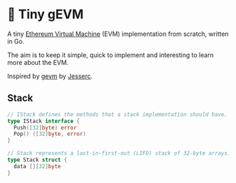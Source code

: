 # 🧱 Tiny gEVM

A tiny [Ethereum Virtual Machine](https://ethereum.github.io/yellowpaper/paper.pdf) (EVM) implementation from scratch, written in Go.

The aim is to keep it simple, quick to implement and interesting to learn more about the EVM.

Inspired by [gevm](https://github.com/Jesserc/gevm) by [Jesserc](https://twitter.com/jesserc_).

## Stack

```go
// IStack defines the methods that a stack implementation should have.
type IStack interface {
  Push([32]byte) error
  Pop() ([32]byte, error)
}

// Stack represents a last-in-first-out (LIFO) stack of 32-byte arrays.
type Stack struct {
  data [][32]byte
}
```
